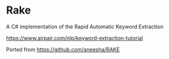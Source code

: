 # Rake
A C# implementation of the Rapid Automatic Keyword Extraction

https://www.airpair.com/nlp/keyword-extraction-tutorial

Ported from https://github.com/aneesha/RAKE

